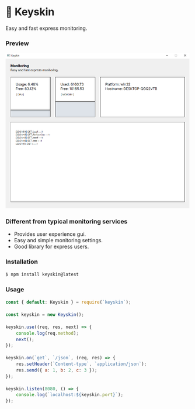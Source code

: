 # 💫 Keyskin
Easy and fast express monitoring.

### Preview
![preview](./images/preview.png)

### Different from typical monitoring services
- Provides user experience gui.
- Easy and simple monitoring settings.
- Good library for express users.

### Installation
```bash
$ npm install keyskin@latest
```

### Usage
```js
const { default: Keyskin } = require(`keyskin`);

const keyskin = new Keyskin();

keyskin.use((req, res, next) => {
    console.log(req.method);
    next();
});

keyskin.on(`get`, `/json`, (req, res) => {
    res.setHeader(`Content-type`, `application/json`);
    res.send({ a: 1, b: 2, c: 3 });
});

keyskin.listen(8080, () => {
    console.log(`localhost:${keyskin.port}`);
});
```